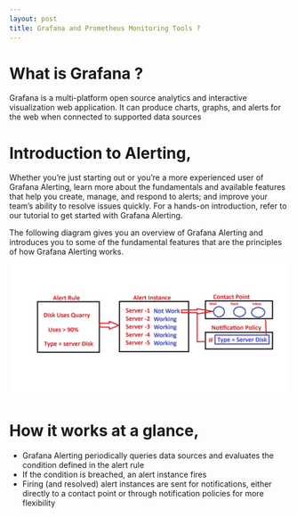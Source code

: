 ```yaml
---
layout: post
title: Grafana and Prometheus Monitoring Tools ?
---
```


# What is Grafana ?

Grafana is a multi-platform open source analytics and interactive visualization web application. It can produce charts, graphs, and alerts for the web when connected to supported data sources

# Introduction to Alerting,

Whether you’re just starting out or you’re a more experienced user of Grafana Alerting, learn more about the fundamentals and available features that help you create, manage, and respond to alerts; and improve your team’s ability to resolve issues quickly. For a hands-on introduction, refer to our tutorial to get started with Grafana Alerting.

The following diagram gives you an overview of Grafana Alerting and introduces you to some of the fundamental features that are the principles of how Grafana Alerting works.

![This is worl flow of Atert RUle](../images/grafana%20alert%20rule.jpg)

# How it works at a glance,

- Grafana Alerting periodically queries data sources and evaluates the condition defined in the alert rule
- If the condition is breached, an alert instance fires
- Firing (and resolved) alert instances are sent for notifications, either directly to a contact point or through notification policies for more flexibility
